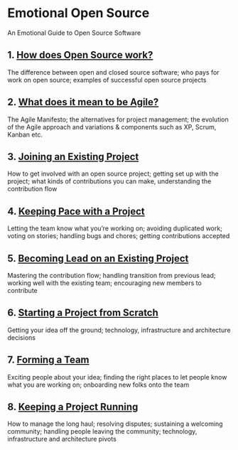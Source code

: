 # Emotional Open Source

An Emotional Guide to Open Source Software

## 1. [How does Open Source work?](chapters/how_does_open_source_work.md)
The difference between open and closed source software; who pays for work on open source; examples of successful open source projects

## 2. [What does it mean to be Agile?](chapters/what_does_it_mean_to_be_agile?)
The Agile Manifesto; the alternatives for project management; the evolution of the Agile approach and variations & components such as XP, Scrum, Kanban etc.

## 3. [Joining an Existing Project](chapters/joining_an_existing_project.md)
How to get involved with an open source project; getting set up with the project; what kinds of contributions you can make, understanding the contribution flow

## 4. [Keeping Pace with a Project](chapters/keeping_pace_with_a_project.md)
Letting the team know what you’re working on; avoiding duplicated work; voting on stories; handling bugs and chores; getting contributions accepted

## 5. [Becoming Lead on an Existing Project](chapters/becoming_lead_on_an_existing_project.md)
Mastering the contribution flow; handling transition from previous lead; working well with the existing team; encouraging new members to contribute

## 6. [Starting a Project from Scratch](chapters/starting_a_project_from_scratch.md	)
Getting your idea off the ground; technology, infrastructure and architecture decisions

## 7. [Forming a Team](chapters/forming_a_team.md)
Exciting people about your idea; finding the right places to let people know what you are working on; onboarding new folks onto the team

## 8. [Keeping a Project Running](chapters/keeping_a_project_running.md)
How to manage the long haul; resolving disputes; sustaining a welcoming community; handling people leaving the community; technology, infrastructure and architecture pivots

